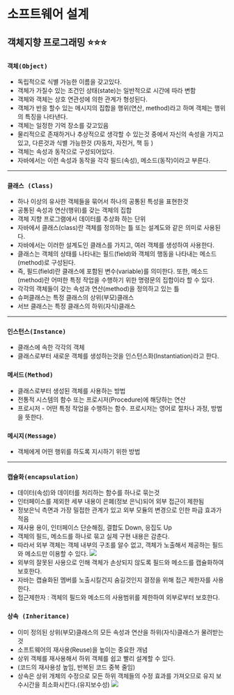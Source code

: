 # **소프트웨어 설계**

## **객체지향 프로그래밍** ⭐️⭐️⭐️

### `객체(Object)`

- 독립적으로 식별 가능한 이름을 갖고있다.
- 객체가 가질수 있는 조건인 상태(state)는 일반적으로 시간에 따라 변함
- 객체와 객체는 상호 연관성에 의한 관계가 형성된다.
- 객체가 반응 할수 있는 메시지의 집합을 행위(연산, method)라고 하며 객체는 행위의 특징을 나타낸다.
- 객체는 일정한 기억 장소를 갖고있음
- 물리적으로 존재하거나 추상적으로 생각할 수 있는것 중에서 자신의 속성을 가지고 있고, 다른것과 식별 가능한것 (자동차, 자전거, 책 등 )
- 객체는 속성과 동작으로 구성되어있다.
- 자바에서는 이런 속성과 동작을 각각 필드(속성), 메소드(동작)이라고 부른다.

---

### `클래스 (Class)`

- 하나 이상의 유사한 객체들을 묶어서 하나의 공통된 특성을 표현한것
- 공통된 속성과 연산(행위)를 갖는 객체의 집합
- 객체 지향 프로그램에서 데이터를 추상화 하는 단위
- 자바에서 클래스(class)란 객체를 정의하는 틀 또는 설계도와 같은 의미로 사용된다.
- 자바에서는 이러한 설계도인 클래스를 가지고, 여러 객체를 생성하여 사용한다.
- 클래스는 객체의 상태를 나타내는 필드(field)와 객체의 행동을 나타내는 메소드(method)로 구성된다.
- 즉, 필드(field)란 클래스에 포함된 변수(variable)를 의미한다. 또한, 메소드(method)란 어떠한 특정 작업을 수행하기 위한 명령문의 집합이라 할 수 있다.
- 각각의 객체들이 갖는 속성과 연산(method)을 정의하고 있는 틀
- 슈퍼클래스는 특정 클래스의 상위(부모)클래스
- 서브 클래스는 특정 클래스의 하위(자식)클래스

---

### `인스턴스(Instance)`

- 클래스에 속한 각각의 객체
- 클래스로부터 새로운 객체를 생성하는것을 인스턴스화(Instantiation)라고 한다.

### `메서드(Method)`

- 클래스로부터 생성된 객체를 사용하는 방법
- 전통적 시스템의 함수 또는 프로시저(Procedure)에 해당하는 연산
- 프로시저 - 어떤 특정 작업을 수행하는 함수. 프로시저는 영어로 절차나 과정, 방법을 뜻한다.

### `메시지(Message)`

- 객체에게 어떤 행위를 하도록 지시하기 위한 방법

---

### `캡슐화(encapsulation)`

- 데이터(속성)와 데이터를 처리하는 함수를 하나로 묶는것
- 인터페이스를 제외한 세부 내용이 은폐(정보 은닉)되어 외부 접근이 제한됨
- 정보은닉 측면과 가장 밀접한 관계가 있고 외부 모듈의 변경으로 인한 파급 효과가 적음
- 재사용 용이, 인터페이스 단순해짐, 결합도 Down, 응집도 Up
- 객체의 필드, 메소드를 하나로 묶고 실제 구현 내용은 감춘다.
- 따라서 외부 객체는 객체 내부의 구조를 알수 없고, 객체가 노출해서 제공하는 필드와 메소드만 이용할 수 있다.
  ![](https://s3.us-west-2.amazonaws.com/secure.notion-static.com/f240079f-7d5a-4d72-93a0-0afc8762a93e/%E1%84%89%E1%85%B3%E1%84%8F%E1%85%B3%E1%84%85%E1%85%B5%E1%86%AB%E1%84%89%E1%85%A3%E1%86%BA_2022-02-06_%E1%84%8B%E1%85%A9%E1%84%92%E1%85%AE_10.22.08.png?X-Amz-Algorithm=AWS4-HMAC-SHA256&X-Amz-Content-Sha256=UNSIGNED-PAYLOAD&X-Amz-Credential=AKIAT73L2G45EIPT3X45%2F20220206%2Fus-west-2%2Fs3%2Faws4_request&X-Amz-Date=20220206T132910Z&X-Amz-Expires=86400&X-Amz-Signature=9568bba751774edadb4bb975a7f8d13c6b11b68bad7dcc74c1c3e916f3560d04&X-Amz-SignedHeaders=host&response-content-disposition=filename%20%3D%22%25E1%2584%2589%25E1%2585%25B3%25E1%2584%258F%25E1%2585%25B3%25E1%2584%2585%25E1%2585%25B5%25E1%2586%25AB%25E1%2584%2589%25E1%2585%25A3%25E1%2586%25BA%25202022-02-06%2520%25E1%2584%258B%25E1%2585%25A9%25E1%2584%2592%25E1%2585%25AE%252010.22.08.png%22&x-id=GetObject)
- 외부의 잘못된 사용으로 인해 객체가 손상되지 않도록 필드와 메소드를 캡슐화하여 보호한다.
- 자바는 캡슐화된 멤버를 노출시킬건지 숨길것인지 결정을 위해 접근 제한자를 사용한다.
- 접근제한자 : 객체의 필드와 메소드의 사용범위를 제한하여 외부로부터 보호한다.

### `상속 (Inheritance)`

- 이미 정의된 상위(부모)클래스의 모든 속성과 연산을 하위(자식)클래스가 물려받는것
- 소프트웨어의 재사용(Reuse)을 높이는 중요한 개념
- 상위 객체를 재사용해서 하위 객체를 쉽고 빨리 설계할 수 있다.
- (코드의 재사용성 높임, 반복된 코드 중복 줄임)
- 상속은 상위 개체의 수정으로 모든 하위 객체들의 수정 효과를 가져오므로 유지 보수시간을 최소화시킨다.(유지보수성)
  ![](https://s3.us-west-2.amazonaws.com/secure.notion-static.com/fe3a4192-0f83-48a8-90d6-3a406fdb82d8/%E1%84%89%E1%85%B3%E1%84%8F%E1%85%B3%E1%84%85%E1%85%B5%E1%86%AB%E1%84%89%E1%85%A3%E1%86%BA_2022-02-06_%E1%84%8B%E1%85%A9%E1%84%92%E1%85%AE_10.34.18.png?X-Amz-Algorithm=AWS4-HMAC-SHA256&X-Amz-Content-Sha256=UNSIGNED-PAYLOAD&X-Amz-Credential=AKIAT73L2G45EIPT3X45%2F20220206%2Fus-west-2%2Fs3%2Faws4_request&X-Amz-Date=20220206T133644Z&X-Amz-Expires=86400&X-Amz-Signature=fb8145f64c8b2d3d8ee4ab19b990f105d8dba584e0b639e18ac2a41d96387e06&X-Amz-SignedHeaders=host&response-content-disposition=filename%20%3D%22%25E1%2584%2589%25E1%2585%25B3%25E1%2584%258F%25E1%2585%25B3%25E1%2584%2585%25E1%2585%25B5%25E1%2586%25AB%25E1%2584%2589%25E1%2585%25A3%25E1%2586%25BA%25202022-02-06%2520%25E1%2584%258B%25E1%2585%25A9%25E1%2584%2592%25E1%2585%25AE%252010.34.18.png%22&x-id=GetObject)
